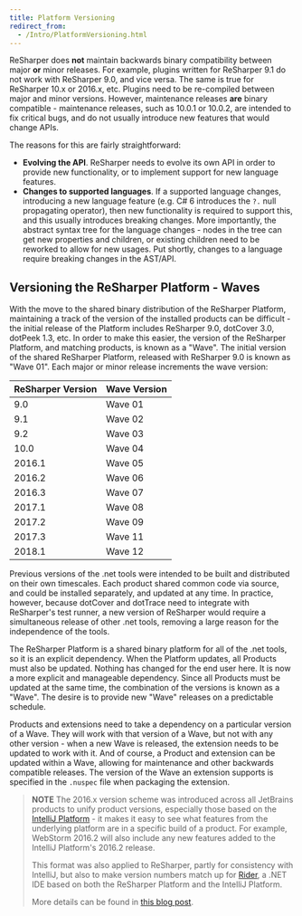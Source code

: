 ```yaml
---
title: Platform Versioning
redirect_from:
  - /Intro/PlatformVersioning.html
---
```


ReSharper does **not** maintain backwards binary compatibility between major **or** minor releases. For example, plugins written for ReSharper 9.1 do not work with ReSharper 9.0, and vice versa. The same is true for ReSharper 10.x or 2016.x, etc. Plugins need to be re-compiled between major and minor versions. However, maintenance releases **are** binary compatible - maintenance releases, such as 10.0.1 or 10.0.2, are intended to fix critical bugs, and do not usually introduce new features that would change APIs.

The reasons for this are fairly straightforward:

* **Evolving the API**. ReSharper needs to evolve its own API in order to provide new functionality, or to implement support for new language features.
* **Changes to supported languages**. If a supported language changes, introducing a new language feature (e.g. C# 6 introduces the `?.` null propagating operator), then new functionality is required to support this, and this usually introduces breaking changes. More importantly, the abstract syntax tree for the language changes - nodes in the tree can get new properties and children, or existing children need to be reworked to allow for new usages. Put shortly, changes to a language require breaking changes in the AST/API.

## Versioning the ReSharper Platform - Waves

With the move to the shared binary distribution of the ReSharper Platform, maintaining a track of the version of the installed products can be difficult - the initial release of the Platform includes ReSharper 9.0, dotCover 3.0, dotPeek 1.3, etc. In order to make this easier, the version of the ReSharper Platform, and matching products, is known as a "Wave". The initial version of the shared ReSharper Platform, released with ReSharper 9.0 is known as "Wave 01". Each major or minor release increments the wave version:

| ReSharper Version | Wave Version |
|-------------------|--------------|
|    9.0            | Wave 01      |
|    9.1            | Wave 02      |
|    9.2            | Wave 03      |
|   10.0            | Wave 04      |
| 2016.1            | Wave 05      |
| 2016.2            | Wave 06      |
| 2016.3            | Wave 07      |
| 2017.1            | Wave 08      |
| 2017.2            | Wave 09      |
| 2017.3            | Wave 11      |
| 2018.1            | Wave 12      |

Previous versions of the .net tools were intended to be built and distributed on their own timescales. Each product shared common code via source, and could be installed separately, and updated at any time. In practice, however, because dotCover and dotTrace need to integrate with ReSharper's test runner, a new version of ReSharper would require a simultaneous release of other .net tools, removing a large reason for the independence of the tools.

The ReSharper Platform is a shared binary platform for all of the .net tools, so it is an explicit dependency. When the Platform updates, all Products must also be updated. Nothing has changed for the end user here. It is now a more explicit and manageable dependency. Since all Products must be updated at the same time, the combination of the versions is known as a "Wave". The desire is to provide new "Wave" releases on a predictable schedule.

Products and extensions need to take a dependency on a particular version of a Wave. They will work with that version of a Wave, but not with any other version - when a new Wave is released, the extension needs to be updated to work with it. And of course, a Product and extension can be updated within a Wave, allowing for maintenance and other backwards compatible releases. The version of the Wave an extension supports is specified in the `.nuspec` file when packaging the extension.

> **NOTE** The 2016.x version scheme was introduced across all JetBrains products to unify product versions, especially those based on the [IntelliJ Platform](http://www.jetbrains.org/intellij/sdk/docs/index.html) - it makes it easy to see what features from the underlying platform are in a specific build of a product. For example, WebStorm 2016.2 will also include any new features added to the IntelliJ Platform's 2016.2 release.
>
> This format was also applied to ReSharper, partly for consistency with IntelliJ, but also to make version numbers match up for [Rider](https://www.jetbrains.com/rider/), a .NET IDE based on both the ReSharper Platform and the IntelliJ Platform.
>
> More details can be found in [this blog post](https://blog.jetbrains.com/blog/2016/03/09/jetbrains-toolbox-release-and-versioning-changes/).
